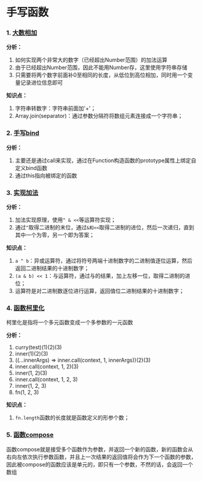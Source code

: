 
<h1>手写函数</h1>

### 1. [大数相加](./大数相加.js) 

**分析：**

1. 如何实现两个非常大的数字（已经超出Number范围）的加法运算
2. 由于已经超出Number范围，因此不能用Number存，这里使用字符串存储
3. 只需要将两个数字前面补0至相同的长度，从低位到高位相加，同时用一个变量记录进位信息即可

**知识点：**

1. 字符串转数字：字符串前面加'+'；
2. Array.join(separator)：通过参数分隔符将数组元素连接成一个字符串；

### 2. [手写bind](./手写bind.js)

**分析：**

1. 主要还是通过call来实现，通过在Function构造函数的prototype属性上绑定自定义bind函数
2. 通过this指向被绑定的函数

### 3. [实现加法](./实现加法.js)

**分析：**

1. 加法实现原理，使用`^ & <<`等运算符实现；
2. 通过`^`取得二进制的末位，通过`&和<<`取得二进制的进位，然后一次递归，直到其中一个为零，另一个即为答案；

**知识点：**

1. `a ^ b`：异或运算符，通过将符号两端十进制数字的二进制值逐位运算，然后返回二进制结果的十进制数字；
2. `(a & b) << 1`：与运算符，通过与的结果，加上左移一位，取得二进制的进位；
3. 运算符是对二进制数逐位进行运算，返回值位二进制结果的十进制数字；

### 4. [函数柯里化](./柯里化.js) 

柯里化是指将一个多元函数变成一个多参数的一元函数

**分析：**

1. curry(test)(1)(2)(3)
2. inner(1)(2)(3)
3. ((...innerArgs) => inner.call(context, 1, innerArgs))(2)(3)
4. inner.call(context, 1, 2)(3)
5. inner(1, 2)(3)
6. inner.call(context, 1, 2, 3)
7. inner(1, 2, 3)
8. fn(1, 2, 3)

**知识点：**

1. `fn.length`函数的长度就是函数定义的形参个数；

### 5. [函数compose](./compose.js)

函数compose就是接受多个函数作为参数，并返回一个新的函数，新的函数会从右向左依次执行参数函数，并且上一次结果的返回值将会作为下一个函数的参数，因此被compose的函数应该是单元的，即只有一个参数，不然的话，会返回一个数组

